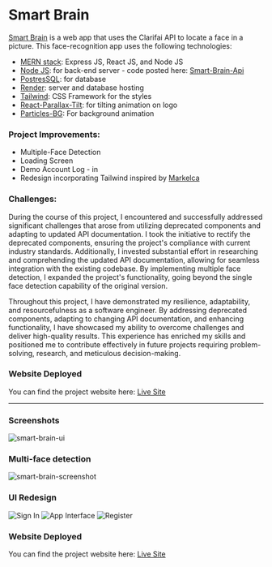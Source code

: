 # Smart Brain

[Smart Brain](https://tjrelly.github.io/smart-brain/) is a web app that uses the Clarifai API to locate a face in a picture. This face-recognition app uses the following technologies:

- [MERN stack](https://www.mongodb.com/mern-stack): Express JS, React JS, and Node JS
- [Node JS](https://nodejs.org/en/): for back-end server - code posted here: [Smart-Brain-Api](https://github.com/TJRelly/smart-brain-api)
- [PostresSQL](https://www.postgresql.org/): for database
- [Render](https://render.com/): server and database hosting
- [Tailwind](https://tailwindcss.com/): CSS Framework for the styles
- [React-Parallax-Tilt](https://www.npmjs.com/package/react-parallax-tilt): for tilting animation on logo
- [Particles-BG](https://www.npmjs.com/package/particles-bg): For background animation

### Project Improvements: 
- Multiple-Face Detection
- Loading Screen
- Demo Account Log - in
- Redesign incorporating Tailwind inspired by [Markelca](https://github.com/MarkelCA/smart-brain)

### Challenges: 
During the course of this project, I encountered and successfully addressed significant challenges that arose from utilizing deprecated components and adapting to updated API documentation. I took the initiative to rectify the deprecated components, ensuring the project's compliance with current industry standards. Additionally, I invested substantial effort in researching and comprehending the updated API documentation, allowing for seamless integration with the existing codebase. By implementing multiple face detection, I expanded the project's functionality, going beyond the single face detection capability of the original version.

Throughout this project, I have demonstrated my resilience, adaptability, and resourcefulness as a software engineer. By addressing deprecated components, adapting to changing API documentation, and enhancing functionality, I have showcased my ability to overcome challenges and deliver high-quality results. This experience has enriched my skills and positioned me to contribute effectively in future projects requiring problem-solving, research, and meticulous decision-making.

### Website Deployed

You can find the project website here: [Live Site](https://tjrelly.github.io/smart-brain/)

---
### Screenshots

![smart-brain-ui](https://github.com/TJRelly/smart-brain/assets/94482664/ba44177e-1a76-4842-8ffc-9918e88b2b92)

### Multi-face detection
![smart-brain-screenshot](https://github.com/TJRelly/smart-brain/assets/94482664/182176a5-be00-4894-9d8c-01ff0979179b)

### UI Redesign
![Sign In](https://github.com/TJRelly/smart-brain/assets/94482664/f2d0adfd-78d3-4808-aa22-981d1b7f5579)
![App Interface](https://github.com/TJRelly/smart-brain/assets/94482664/55ec8ffd-7a8b-4d99-a308-848da9227708)
![Register](https://github.com/TJRelly/smart-brain/assets/94482664/86c7c8eb-538c-45d3-8c83-aefd232cefe6)

### Website Deployed

You can find the project website here: [Live Site](https://tjrelly.github.io/smart-brain/)

